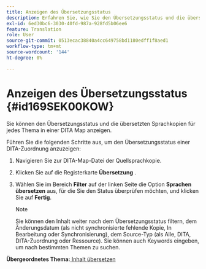 ```yaml
---
title: Anzeigen des Übersetzungsstatus
description: Erfahren Sie, wie Sie den Übersetzungsstatus und die übersetzten Sprachkopien für jedes Thema in einer DITA-Zuordnung in AEM Guides anzeigen können.
exl-id: 6ed30bc6-3030-40fd-987a-928fd5b06ee6
feature: Translation
role: User
source-git-commit: 0513ecac38840a4cc649758bd1180edff1f8aed1
workflow-type: tm+mt
source-wordcount: '144'
ht-degree: 0%

---
```


# Anzeigen des Übersetzungsstatus {#id169SEK00KOW}

Sie können den Übersetzungsstatus und die übersetzten Sprachkopien für jedes Thema in einer DITA Map anzeigen.

Führen Sie die folgenden Schritte aus, um den Übersetzungsstatus einer DITA-Zuordnung anzuzeigen:

1. Navigieren Sie zur DITA-Map-Datei der Quellsprachkopie.
1. Klicken Sie auf die Registerkarte **Übersetzung** .
1. Wählen Sie im Bereich **Filter** auf der linken Seite die Option **Sprachen übersetzen** aus, für die Sie den Status überprüfen möchten, und klicken Sie auf **Fertig**.

   >[!NOTE]
   >
   > Sie können den Inhalt weiter nach dem Übersetzungsstatus filtern, dem Änderungsdatum (als nicht synchronisierte fehlende Kopie, In Bearbeitung oder Synchronisierung\), dem Source-Typ \(als Alle, DITA, DITA-Zuordnung oder Ressource\). Sie können auch Keywords eingeben, um nach bestimmten Themen zu suchen.

**Übergeordnetes Thema:**[ Inhalt übersetzen](translation.md)
